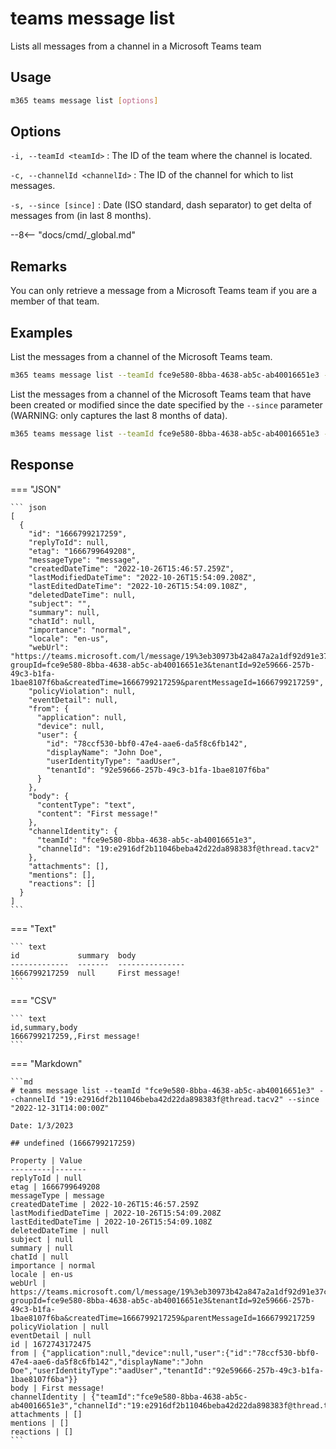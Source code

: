 # teams message list

Lists all messages from a channel in a Microsoft Teams team

## Usage

```sh
m365 teams message list [options]
```

## Options

`-i, --teamId <teamId>`
: The ID of the team where the channel is located.

`-c, --channelId <channelId>`
: The ID of the channel for which to list messages.

`-s, --since [since]`
: Date (ISO standard, dash separator) to get delta of messages from (in last 8 months).

--8<-- "docs/cmd/_global.md"

## Remarks

You can only retrieve a message from a Microsoft Teams team if you are a member of that team.

## Examples

List the messages from a channel of the Microsoft Teams team.

```sh
m365 teams message list --teamId fce9e580-8bba-4638-ab5c-ab40016651e3 --channelId 19:eb30973b42a847a2a1df92d91e37c76a@thread.skype
```

List the messages from a channel of the Microsoft Teams team that have been created or modified since the date specified by the `--since` parameter (WARNING: only captures the last 8 months of data).

```sh
m365 teams message list --teamId fce9e580-8bba-4638-ab5c-ab40016651e3 --channelId 19:eb30973b42a847a2a1df92d91e37c76a@thread.skype --since 2019-12-31T14:00:00Z
```

## Response

=== "JSON"

    ``` json
    [
      {
        "id": "1666799217259",
        "replyToId": null,
        "etag": "1666799649208",
        "messageType": "message",
        "createdDateTime": "2022-10-26T15:46:57.259Z",
        "lastModifiedDateTime": "2022-10-26T15:54:09.208Z",
        "lastEditedDateTime": "2022-10-26T15:54:09.108Z",
        "deletedDateTime": null,
        "subject": "",
        "summary": null,
        "chatId": null,
        "importance": "normal",
        "locale": "en-us",
        "webUrl": "https://teams.microsoft.com/l/message/19%3eb30973b42a847a2a1df92d91e37c76a%40thread.tacv2/1666799217259?groupId=fce9e580-8bba-4638-ab5c-ab40016651e3&tenantId=92e59666-257b-49c3-b1fa-1bae8107f6ba&createdTime=1666799217259&parentMessageId=1666799217259",
        "policyViolation": null,
        "eventDetail": null,
        "from": {
          "application": null,
          "device": null,
          "user": {
            "id": "78ccf530-bbf0-47e4-aae6-da5f8c6fb142",
            "displayName": "John Doe",
            "userIdentityType": "aadUser",
            "tenantId": "92e59666-257b-49c3-b1fa-1bae8107f6ba"
          }
        },
        "body": {
          "contentType": "text",
          "content": "First message!"
        },
        "channelIdentity": {
          "teamId": "fce9e580-8bba-4638-ab5c-ab40016651e3",
          "channelId": "19:e2916df2b11046beba42d22da898383f@thread.tacv2"
        },
        "attachments": [],
        "mentions": [],
        "reactions": []
      }
    ]
    ```

=== "Text"

    ``` text
    id             summary  body
    -------------  -------  ---------------
    1666799217259  null     First message!
    ```

=== "CSV"

    ``` text
    id,summary,body
    1666799217259,,First message!
    ```

=== "Markdown"

    ```md
    # teams message list --teamId "fce9e580-8bba-4638-ab5c-ab40016651e3" --channelId "19:e2916df2b11046beba42d22da898383f@thread.tacv2" --since "2022-12-31T14:00:00Z"

    Date: 1/3/2023

    ## undefined (1666799217259)

    Property | Value
    ---------|-------
    replyToId | null
    etag | 1666799649208
    messageType | message
    createdDateTime | 2022-10-26T15:46:57.259Z
    lastModifiedDateTime | 2022-10-26T15:54:09.208Z
    lastEditedDateTime | 2022-10-26T15:54:09.108Z
    deletedDateTime | null
    subject | null
    summary | null
    chatId | null
    importance | normal
    locale | en-us
    webUrl | https://teams.microsoft.com/l/message/19%3eb30973b42a847a2a1df92d91e37c76a%40thread.tacv2/1666799217259?groupId=fce9e580-8bba-4638-ab5c-ab40016651e3&tenantId=92e59666-257b-49c3-b1fa-1bae8107f6ba&createdTime=1666799217259&parentMessageId=1666799217259
    policyViolation | null
    eventDetail | null
    id | 1672743172475
    from | {"application":null,"device":null,"user":{"id":"78ccf530-bbf0-47e4-aae6-da5f8c6fb142","displayName":"John Doe","userIdentityType":"aadUser","tenantId":"92e59666-257b-49c3-b1fa-1bae8107f6ba"}}
    body | First message!
    channelIdentity | {"teamId":"fce9e580-8bba-4638-ab5c-ab40016651e3","channelId":"19:e2916df2b11046beba42d22da898383f@thread.tacv2"}
    attachments | []
    mentions | []
    reactions | []
    ```
